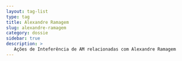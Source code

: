 ```yaml
---
layout: tag-list
type: tag
title: Alexandre Ramagem
slug: alexandre-ramagem
category: dossie
sidebar: true
description: >
   Ações de Inteferência de AM relacionadas com Alexandre Ramagem
---
```

